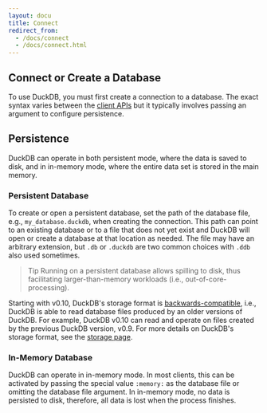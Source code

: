 ```yaml
---
layout: docu
title: Connect
redirect_from:
  - /docs/connect
  - /docs/connect.html
---
```


## Connect or Create a Database

To use DuckDB, you must first create a connection to a database. The exact syntax varies between the [client APIs](../api/overview) but it typically involves passing an argument to configure persistence.

## Persistence

DuckDB can operate in both persistent mode, where the data is saved to disk, and in in-memory mode, where the entire data set is stored in the main memory.

### Persistent Database

To create or open a persistent database, set the path of the database file, e.g., `my_database.duckdb`, when creating the connection.
This path can point to an existing database or to a file that does not yet exist and DuckDB will open or create a database at that location as needed.
The file may have an arbitrary extension, but `.db` or `.duckdb` are two common choices with `.ddb` also used sometimes.

> Tip Running on a persistent database allows spilling to disk, thus facilitating larger-than-memory workloads (i.e., out-of-core-processing).

Starting with v0.10, DuckDB's storage format is [backwards-compatible](/docs/internals/storage#backward-compatibility), i.e., DuckDB is able to read database files produced by an older versions of DuckDB.
For example, DuckDB v0.10 can read and operate on files created by the previous DuckDB version, v0.9.
For more details on DuckDB's storage format, see the [storage page](/docs/internals/storage).

### In-Memory Database

DuckDB can operate in in-memory mode. In most clients, this can be activated by passing the special value `:memory:` as the database file or omitting the database file argument. In in-memory mode, no data is persisted to disk, therefore, all data is lost when the process finishes.
